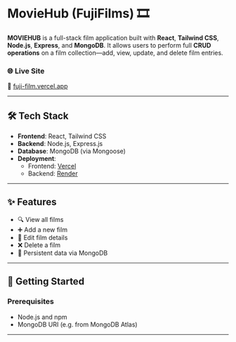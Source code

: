 # MovieHub (FujiFilms) 🎞️

**MOVIEHUB** is a full-stack film application built with **React**, **Tailwind CSS**, **Node.js**, **Express**, and **MongoDB**. It allows users to perform full **CRUD operations** on a film collection—add, view, update, and delete film entries. 


### 🌐 Live Site
🔗 [fuji-film.vercel.app](https://fuji-film.vercel.app)

---

## 🛠 Tech Stack

- **Frontend**: React, Tailwind CSS
- **Backend**: Node.js, Express.js
- **Database**: MongoDB (via Mongoose)
- **Deployment**:
  - Frontend: [Vercel](https://vercel.com)
  - Backend: [Render](https://render.com) 

---

## ✨ Features

- 🔍 View all films
- ➕ Add a new film
- 📝 Edit film details
- ❌ Delete a film
- 💾 Persistent data via MongoDB

---

## 🚀 Getting Started

### Prerequisites

- Node.js and npm
- MongoDB URI (e.g. from MongoDB Atlas)

---




